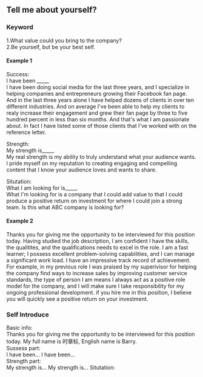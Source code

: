 ## Tell me about yourself?

### Keyword

1.What value could you bring to the company?<br>
2.Be yourself, but be your best self.

#### Example 1

Success:<br>
I have been _____<br>
I have been doing social media for the last three years, and I specialize in helping companies and entrepreneurs growing their Facebook fan page. And in the last three years alone I have helped dozens of clients in over ten different industries. And on average I've been able to help my clients to realy increase their engagement and grew their fan page by three to five hundred percent in less than six months. And that's what I am passionate about. In fact I have listed some of those clients that I've worked with on the reference letter.<br>

Strength:<br>
My strength is_____<br>
My real strength is my ability to truly understand what your audience wants. I pride myself on my reputation to creating engaging and compelling content that I know your audience loves and wants to share.

Situtation:<br>
What I am looking for is_____<br>
What I'm looking for is a company that I could add value to that I could produce a positive return on investment for where I could join a strong team. Is this what ABC company is looking for?

#### Example 2

Thanks you for giving me the opportunity to be interviewed for this position today. Having studied the job description, I am confident I have the skills, the qualitites, and the qualifications needs to excel in the role. I am a fast learner; I possess excellent problem-solving capabilities, and I can manage a significant work load. I have an impressive track record of achievement. For example, in my previous role I was praised by my superivisor for helping the company find ways to increase sales by improving customer service standards, the type of person I am means I always act as a positive role model for the company, and I will make sure I take responsibility for my ongoing professional development. if you hire me in this position, I believe you will quickly see a positive return on your investment.

### Self Introduce

Basic info:<br>
Thanks you for giving me the opportunity to be interviewed for this position today. My full name is 时章标, English name is Barry.<br>
Sussess part:<br>
I have been...
I have been...
<br>
Strength part:<br>
My strength is...
My strength is...
Situtation:<br>




